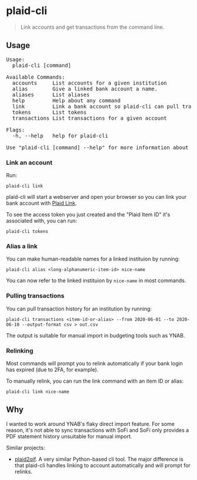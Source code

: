 # plaid-cli

> Link accounts and get transactions from the command line.

## Usage 

<pre>
Usage:
  plaid-cli [command]

Available Commands:
  accounts     List accounts for a given institution
  alias        Give a linked bank account a name.
  aliases      List aliases
  help         Help about any command
  link         Link a bank account so plaid-cli can pull transactions.
  tokens       List tokens
  transactions List transactions for a given account

Flags:
  -h, --help   help for plaid-cli

Use "plaid-cli [command] --help" for more information about a command.
</pre>

### Link an account

Run:

```
plaid-cli link
```

plaid-cli will start a webserver and open your browser so you can link your bank account 
with [Plaid Link](https://blog.plaid.com/plaid-link/). 

To see the access token you just created and the "Plaid Item ID" it's associated with,
you can run:

```
plaid-cli tokens
```

### Alias a link

You can make human-readable names for a linked instituion by running:

```
plaid-cli alias <long-alphanumeric-item-id> nice-name
```

You can now refer to the linked instituion by `nice-name` in most commands.

### Pulling transactions

You can pull transaction history for an institution by running:

```
plaid-cli transactions <item-id-or-alias> --from 2020-06-01 --to 2020-06-10 --output-format csv > out.csv
```

The output is suitable for manual import in budgeting tools such as YNAB.

### Relinking

Most commands will prompt you to relink automatically if your bank login has expired (due to 2FA, for example). 

To manually relink, you can run the link command with an item ID or alias:

```
plaid-cli link nice-name
```

## Why

I wanted to work around YNAB's flaky direct import feature. For some reason, it's not able
to sync transactions with SoFi and SoFi only provides a PDF statement history unsuitable for
manual import.

Similar projects:

* [plaid2qif](https://github.com/ebridges/plaid2qif). A very similar Python-based cli tool. The major difference is that plaid-cli handles linking to account automatically and will prompt for relinks.
